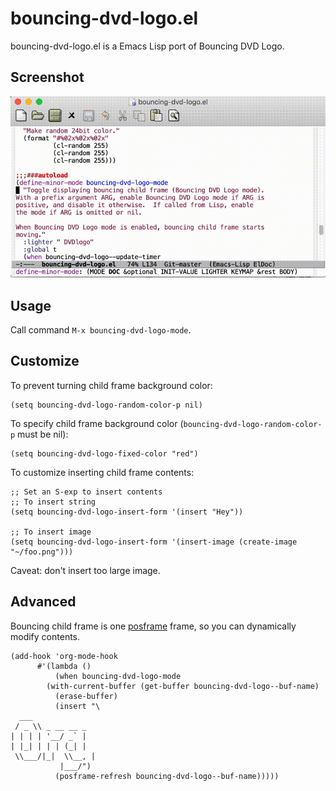 # bouncing-dvd-logo.el
bouncing-dvd-logo.el is a Emacs Lisp port of Bouncing DVD Logo.

## Screenshot
![bouncing-dvd-logo-mode.gif](bouncing-dvd-logo-mode.gif)

## Usage
Call command `M-x bouncing-dvd-logo-mode`.

## Customize
To prevent turning child frame background color:
```elisp
(setq bouncing-dvd-logo-random-color-p nil)
```

To specify child frame background color (`bouncing-dvd-logo-random-color-p` must be nil):
```elisp
(setq bouncing-dvd-logo-fixed-color "red")
```

To customize inserting child frame contents:
```elisp
;; Set an S-exp to insert contents
;; To insert string
(setq bouncing-dvd-logo-insert-form '(insert "Hey"))

;; To insert image
(setq bouncing-dvd-logo-insert-form '(insert-image (create-image "~/foo.png")))
```

Caveat: don't insert too large image.

## Advanced
Bouncing child frame is one [posframe](https://github.com/tumashu/posframe) frame, so you can dynamically modify contents.
```elisp
(add-hook 'org-mode-hook
	  #'(lambda ()
	      (when bouncing-dvd-logo-mode
		(with-current-buffer (get-buffer bouncing-dvd-logo--buf-name)
		  (erase-buffer)
		  (insert "\
  ___
 / _ \\ _ __ __ _
| | | | '__/ _` |
| |_| | | | (_| |
 \\___/|_|  \\__, |
           |___/")
		  (posframe-refresh bouncing-dvd-logo--buf-name)))))
```
